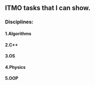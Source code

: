 ## ITMO tasks that I can show.
### Disciplines:
#### 1.Algorithms
#### 2.C++
#### 3.OS
#### 4.Physics
#### 5.OOP
